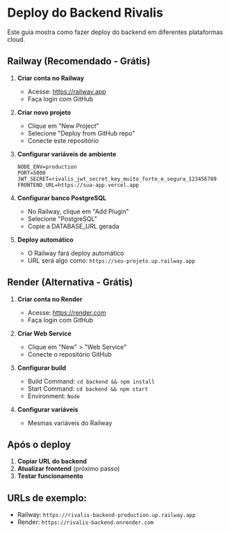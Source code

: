 # Deploy do Backend Rivalis

Este guia mostra como fazer deploy do backend em diferentes plataformas cloud.

## Railway (Recomendado - Grátis)

1. **Criar conta no Railway**
   - Acesse: https://railway.app
   - Faça login com GitHub

2. **Criar novo projeto**
   - Clique em "New Project"
   - Selecione "Deploy from GitHub repo"
   - Conecte este repositório

3. **Configurar variáveis de ambiente**
   ```
   NODE_ENV=production
   PORT=5000
   JWT_SECRET=rivalis_jwt_secret_key_muito_forte_e_segura_123456789
   FRONTEND_URL=https://sua-app.vercel.app
   ```

4. **Configurar banco PostgreSQL**
   - No Railway, clique em "Add Plugin"
   - Selecione "PostgreSQL"
   - Copie a DATABASE_URL gerada

5. **Deploy automático**
   - O Railway fará deploy automático
   - URL será algo como: `https://seu-projeto.up.railway.app`

## Render (Alternativa - Grátis)

1. **Criar conta no Render**
   - Acesse: https://render.com
   - Faça login com GitHub

2. **Criar Web Service**
   - Clique em "New" > "Web Service"
   - Conecte o repositório GitHub

3. **Configurar build**
   - Build Command: `cd backend && npm install`
   - Start Command: `cd backend && npm start`
   - Environment: `Node`

4. **Configurar variáveis**
   - Mesmas variáveis do Railway

## Após o deploy

1. **Copiar URL do backend**
2. **Atualizar frontend** (próximo passo)
3. **Testar funcionamento**

## URLs de exemplo:
- Railway: `https://rivalis-backend-production.up.railway.app`
- Render: `https://rivalis-backend.onrender.com`